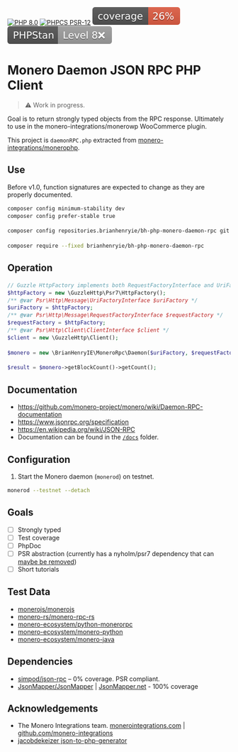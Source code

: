 [![PHP 8.0](https://img.shields.io/badge/PHP-8.0-8892BF.svg)]() [![PHPCS PSR-12](https://img.shields.io/badge/PHPCS-PSR–12❌-lightgrey.svg)](https://www.php-fig.org/psr/psr-12/) [![PHPUnit ](.github/coverage.svg)](https://brianhenryie.github.io/bh-php-monero-rpc/) [![PHPStan ](.github/phpstan.svg)](https://phpstan.org/)

# Monero Daemon JSON RPC PHP Client

> ⚠️ Work in progress. 

Goal is to return strongly typed objects from the RPC response. Ultimately to use in the monero-integrations/monerowp WooCommerce plugin.

This project is `daemonRPC.php` extracted from [monero-integrations/monerophp](https://github.com/monero-integrations/monerophp).

## Use

Before v1.0, function signatures are expected to change as they are properly documented.

```bash
composer config minimum-stability dev
composer config prefer-stable true

composer config repositories.brianhenryie/bh-php-monero-daemon-rpc git https://github.com/brianhenryie/bh-php-monero-daemon-rpc

composer require --fixed brianhenryie/bh-php-monero-daemon-rpc
```

## Operation

```php
// Guzzle HttpFactory implements both RequestFactoryInterface and UriFactoryInterface.
$httpFactory = new \GuzzleHttp\Psr7\HttpFactory();
/** @var Psr\Http\Message\UriFactoryInterface $uriFactory */
$uriFactory = $httpFactory; 
/** @var Psr\Http\Message\RequestFactoryInterface $requestFactory */
$requestFactory = $httpFactory;
/** @var Psr\Http\Client\ClientInterface $client */
$client = new \GuzzleHttp\Client();

$monero = new \BrianHenryIE\MoneroRpc\Daemon($uriFactory, $requestFactory, $client);

$result = $monero->getBlockCount()->getCount();
```


## Documentation

* https://github.com/monero-project/monero/wiki/Daemon-RPC-documentation
* https://www.jsonrpc.org/specification
* https://en.wikipedia.org/wiki/JSON-RPC
* Documentation can be found in the [`/docs`](tree/master/docs) folder.

## Configuration
 
1. Start the Monero daemon (`monerod`) on testnet.
```bash
monerod --testnet --detach
```

## Goals

* [ ] Strongly typed 
* [ ] Test coverage
* [ ] PhpDoc
* [ ] PSR abstraction (currently has a nyholm/psr7 dependency that can [maybe be removed](https://github.com/simPod/PhpJsonRpc/issues/70))
* [ ] Short tutorials

## Test Data

* [monerojs/monerojs](https://github.com/monerojs/monerojs/blob/dev/test/index_test.js)
* [monero-rs/monero-rpc-rs](https://github.com/monero-rs/monero-rpc-rs/blob/main/tests/clients_tests/basic_daemon_rpc.rs)
* [monero-ecosystem/python-monerorpc](https://github.com/monero-ecosystem/python-monerorpc/blob/master/examples/test_rpc_batch.py)
* [monero-ecosystem/monero-python](https://github.com/monero-ecosystem/monero-python/blob/master/tests/test_jsonrpcdaemon.py)
* [monero-ecosystem/monero-java](https://github.com/monero-ecosystem/monero-java/blob/master/src/test/java/test/TestMoneroDaemonRpc.java)

## Dependencies

* [simpod/json-rpc](https://github.com/simPod/PhpJsonRpc) – 0% coverage. PSR compliant.
* [JsonMapper/JsonMapper](https://github.com/JsonMapper/JsonMapper) | [JsonMapper.net](https://jsonmapper.net) - 100% coverage

## Acknowledgements

* The Monero Integrations team. [monerointegrations.com](https://monerointegrations.com) | [github.com/monero-integrations](https://github.com/monero-integrations/monerophp/graphs/contributors)
* [jacobdekeizer json-to-php-generator](https://jacobdekeizer.github.io/json-to-php-generator/#/)


